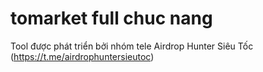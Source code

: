﻿# tomarket full chuc nang

Tool được phát triển bởi nhóm tele Airdrop Hunter Siêu Tốc (https://t.me/airdrophuntersieutoc)

